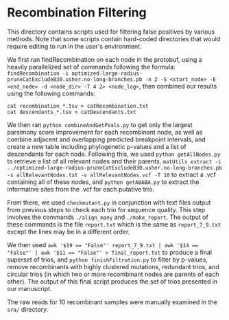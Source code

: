 # Recombination Filtering

This directory contains scripts used for filtering false positives by various methods. Note that some scripts contain hard-coded directories that would require editing to run in the user's environment.

We first ran findRecombination on each node in the protobuf, using a heavily parallelized set of commands following the formula: `findRecombination -i optimized-large-radius-pruneCatExcludeB30.usher.no-long-branches.pb -n 2 -S <start_node> -E <end_node> -d <node_dir> -T 4 2> <node_log>`, then combined our results using the following commands:

`cat recombination_*.tsv > catRecombination.txt`  
`cat descendants_*.tsv > catDescendants.txt`  

We then ran `python combineAndGetPVals.py` to get only the largest parsimony score improvement for each recombinant node, as well as combine adjacent and overlapping predicted breakpoint intervals, and create a new table including phylogenetic p-values and a list of descendants for each node. Following this, we used `python getAllNodes.py` to retrieve a list of all relevant nodes and their parents, `matUtils extract -i ../optimized-large-radius-pruneCatExcludeB30.usher.no-long-branches.pb -s allRelevantNodes.txt -v allRelevantNodes.vcf -T 10` to extract a .vcf containing all of these nodes, and `python getABABA.py` to extract the informative sites from the .vcf for each putative trio.

From there, we used `checkmutant.py` in conjunction with text files output from previous steps to check each trio for sequence quality. This step involves the commands `./align_many` and `./make_report`. The output of these commands is the file `report.txt` which is the same as `report_7_9.txt` except the lines may be in a different order. 

We then used `awk '$19 == "False"' report_7_9.txt | awk '$14 == "False"' | awk '$11 == "False"' > final_report.txt` to produce a final superset of trios, and `python finishFiltration.py` to filter by p-values, remove recombinants with highly clustered mutations, redundant trios, and circular trios (in which two or more recombinant nodes are parents of each other). The output of this final script produces the set of trios presented in our manuscript.

The raw reads for 10 recombinant samples were manually examined in the `sra/` directory. 
